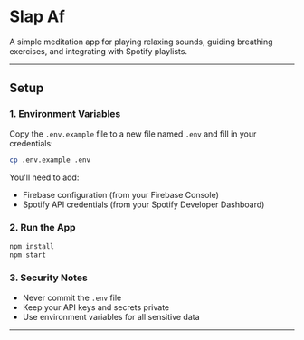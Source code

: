 # **Slap Af**

A simple meditation app for playing relaxing sounds, guiding breathing exercises, and integrating with Spotify playlists.

---

## **Setup**

### 1. Environment Variables
Copy the `.env.example` file to a new file named `.env` and fill in your credentials:
```bash
cp .env.example .env
```

You'll need to add:
- Firebase configuration (from your Firebase Console)
- Spotify API credentials (from your Spotify Developer Dashboard)

### 2. Run the App
```bash
npm install
npm start
```

### 3. Security Notes
- Never commit the `.env` file
- Keep your API keys and secrets private
- Use environment variables for all sensitive data

---

